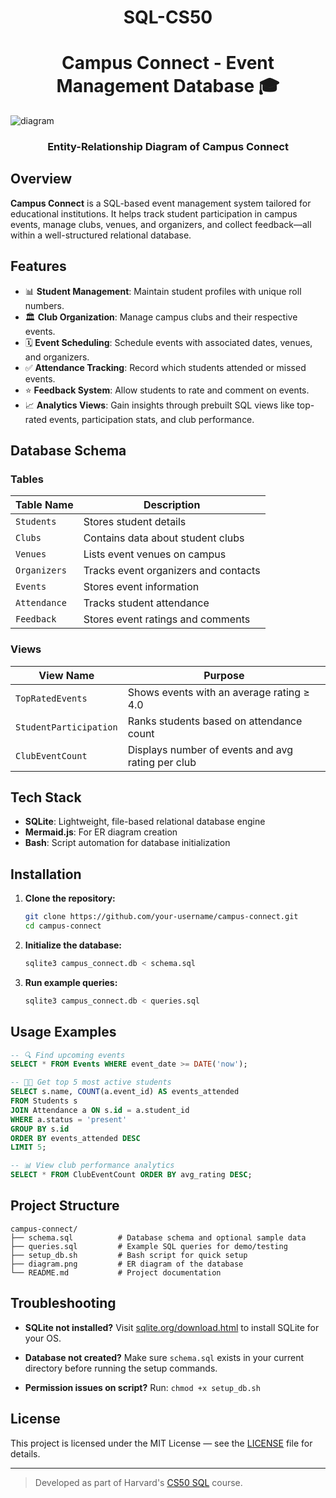 <h1 align="center"> SQL-CS50 </h1>

<h1 align="center">  Campus Connect - Event Management Database 🎓 </h1>

![diagram](https://github.com/user-attachments/assets/16ffed56-6078-47e9-a902-30f5ef062100)
<h3 align= "center"> Entity-Relationship Diagram of Campus Connect </h3>

## Overview
**Campus Connect** is a SQL-based event management system tailored for educational institutions. It helps track student participation in campus events, manage clubs, venues, and organizers, and collect feedback—all within a well-structured relational database.

## Features
- 📊 **Student Management**: Maintain student profiles with unique roll numbers.
- 🏛️ **Club Organization**: Manage campus clubs and their respective events.
- 🗓️ **Event Scheduling**: Schedule events with associated dates, venues, and organizers.
- ✅ **Attendance Tracking**: Record which students attended or missed events.
- ⭐ **Feedback System**: Allow students to rate and comment on events.
- 📈 **Analytics Views**: Gain insights through prebuilt SQL views like top-rated events, participation stats, and club performance.

## Database Schema

### Tables
| Table Name   | Description                            |
|--------------|----------------------------------------|
| `Students`   | Stores student details                 |
| `Clubs`      | Contains data about student clubs      |
| `Venues`     | Lists event venues on campus           |
| `Organizers` | Tracks event organizers and contacts   |
| `Events`     | Stores event information               |
| `Attendance` | Tracks student attendance              |
| `Feedback`   | Stores event ratings and comments      |

### Views
| View Name            | Purpose                                           |
|----------------------|---------------------------------------------------|
| `TopRatedEvents`     | Shows events with an average rating ≥ 4.0         |
| `StudentParticipation` | Ranks students based on attendance count        |
| `ClubEventCount`     | Displays number of events and avg rating per club |

## Tech Stack
- **SQLite**: Lightweight, file-based relational database engine
- **Mermaid.js**: For ER diagram creation
- **Bash**: Script automation for database initialization

## Installation

1. **Clone the repository:**
   ```bash
   git clone https://github.com/your-username/campus-connect.git
   cd campus-connect
   ```

2. **Initialize the database:**

   ```bash
   sqlite3 campus_connect.db < schema.sql
   ```

3. **Run example queries:**

   ```bash
   sqlite3 campus_connect.db < queries.sql
   ```

## Usage Examples

```sql
-- 🔍 Find upcoming events
SELECT * FROM Events WHERE event_date >= DATE('now');

-- 🧑‍🎓 Get top 5 most active students
SELECT s.name, COUNT(a.event_id) AS events_attended
FROM Students s
JOIN Attendance a ON s.id = a.student_id
WHERE a.status = 'present'
GROUP BY s.id
ORDER BY events_attended DESC
LIMIT 5;

-- 📊 View club performance analytics
SELECT * FROM ClubEventCount ORDER BY avg_rating DESC;
```

## Project Structure

```
campus-connect/
├── schema.sql          # Database schema and optional sample data
├── queries.sql         # Example SQL queries for demo/testing
├── setup_db.sh         # Bash script for quick setup
├── diagram.png         # ER diagram of the database
└── README.md           # Project documentation
```

## Troubleshooting

* **SQLite not installed?**
  Visit [sqlite.org/download.html](https://sqlite.org/download.html) to install SQLite for your OS.

* **Database not created?**
  Make sure `schema.sql` exists in your current directory before running the setup commands.

* **Permission issues on script?**
  Run: `chmod +x setup_db.sh`


## License

This project is licensed under the MIT License — see the [LICENSE](LICENSE) file for details.

---

> Developed as part of Harvard's [CS50 SQL](https://cs50.harvard.edu/sql/) course.

